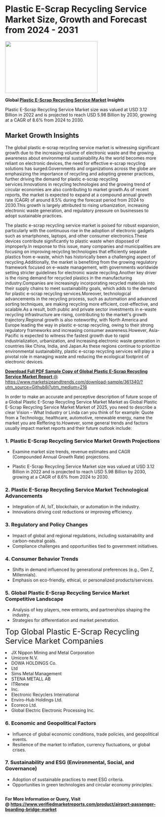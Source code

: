 <H1>Plastic E-Scrap Recycling Service Market Size, Growth and Forecast from 2024 - 2031</H1><img class="aligncenter size-medium wp-image-584254" src="https://thirdeyenews.in/wp-content/uploads/2024/09/Global-Market-Research-300x168.jpeg" alt="" width="300" height="168" /><p><strong>Global&nbsp;<a href="https://www.marketsizeandtrends.com/download-sample/361340/?utm_source=Github8j?utm_medium=216">Plastic E-Scrap Recycling Service Market</a> Insights</strong></p><p>Plastic E-Scrap Recycling Service Market size was valued at USD 3.12 Billion in 2022 and is projected to reach USD 5.98 Billion by 2030, growing at a CAGR of 8.6% from 2024 to 2030.</p><p><h2>Market Growth Insights</h2> <p>The global plastic e-scrap recycling service market is witnessing significant growth due to the increasing volume of electronic waste and the growing awareness about environmental sustainability.As the world becomes more reliant on electronic devices, the need for effective e-scrap recycling solutions has surged.Governments and organizations across the globe are emphasizing the importance of recycling and adopting greener practices, further driving the demand for plastic e-scrap recycling services.Innovations in recycling technologies and the growing trend of circular economies are also contributing to market growth.As of recent reports, the market is expected to expand at a compound annual growth rate (CAGR) of around 8.5% during the forecast period from 2024 to 2030.This growth is largely attributed to rising urbanization, increasing electronic waste generation, and regulatory pressure on businesses to adopt sustainable practices.</p> <p><a href="#sample"></a></p> <p>The plastic e-scrap recycling service market is poised for robust expansion, particularly with the continuous rise in the adoption of electronic gadgets such as smartphones, laptops, and other consumer electronics.These devices contribute significantly to plastic waste when disposed of improperly.In response to this issue, many companies and municipalities are focusing on improving recycling technologies that efficiently separate plastics from e-waste, which has historically been a challenging aspect of recycling.Additionally, the market is benefiting from the growing regulatory framework focused on e-waste management, with governments worldwide setting stricter guidelines for electronic waste recycling.Another key driver is the rising demand for recycled plastics in the manufacturing industry.Companies are increasingly incorporating recycled materials into their supply chains to meet sustainability goals, which adds to the demand for plastic e-scrap recycling services.Moreover, technological advancements in the recycling process, such as automation and advanced sorting techniques, are making recycling more efficient, cost-effective, and scalable.As a result, both public and private sector investments in e-waste recycling infrastructure are rising, contributing to the market's growth trajectory.Regional growth is also noteworthy, with North America and Europe leading the way in plastic e-scrap recycling, owing to their strong regulatory frameworks and increasing consumer awareness.However, Asia-Pacific is expected to witness the fastest growth due to rapid industrialization, urbanization, and increasing electronic waste generation in countries like China, India, and Japan.As these regions continue to prioritize environmental sustainability, plastic e-scrap recycling services will play a pivotal role in managing waste and reducing the ecological footprint of electronic devices.<p><a href="#more"></p><p><span class=""><strong>Download Full PDF Sample Copy of Global Plastic E-Scrap Recycling Service Market Report</strong> @ <a href="https://www.marketsizeandtrends.com/download-sample/361340/?utm_source=Github8j?utm_medium=216" target="_blank">https://www.marketsizeandtrends.com/download-sample/361340/?utm_source=Github8j?utm_medium=216</a></span></p><p>In order to make an accurate and perceptive description of future scope of a Global&nbsp;Plastic E-Scrap Recycling Service Market Market as Global&nbsp;Plastic E-Scrap Recycling Service Market Market of 2025, you need to describe a clear Vision &ndash; What Industry or Linda can you think of for example: Quote from a Technology, healthcare, automotive, renewable energy, name the market you are Reffering to.However, some general trends and factors usually impact market reports and their future outlook include:</p><h3>1.&nbsp;<strong>Plastic E-Scrap Recycling Service Market Growth Projections</strong></h3><ul><li>Examine market size trends, revenue estimates and CAGR (Compounded Annual Growth Rate) projections.</li><li><p>Plastic E-Scrap Recycling Service Market size was valued at USD 3.12 Billion in 2022 and is projected to reach USD 5.98 Billion by 2030, growing at a CAGR of 8.6% from 2024 to 2030.</p></li></ul><h3>2.&nbsp;<strong>Plastic E-Scrap Recycling Service Market Technological Advancements</strong></h3><ul><li>Integration of AI, IoT, blockchain, or automation in the industry.</li><li>Innovations driving cost reductions or improving efficiency.</li></ul><h3>3.&nbsp;<strong>Regulatory and Policy Changes</strong></h3><ul><li>Impact of global and regional regulations, including sustainability and carbon-neutral goals.</li><li>Compliance challenges and opportunities tied to government initiatives.</li></ul><h3>4.&nbsp;<strong>Consumer Behavior Trends</strong></h3><ul><li>Shifts in demand influenced by generational preferences (e.g., Gen Z, Millennials).</li><li>Emphasis on eco-friendly, ethical, or personalized products/services.</li></ul><h3>5.&nbsp;<strong>Global Plastic E-Scrap Recycling Service Market Competitive Landscape</strong></h3><ul><li>Analysis of key players, new entrants, and partnerships shaping the industry.</li><li>Strategies for differentiation and market penetration.</li></ul><p data-pm-slice="1 1 []"><span style="color: inherit; font-family: inherit; font-size: 25px;">Top Global Plastic E-Scrap Recycling Service Market Companies</span></p><div class="" data-test-id=""><p><li>JX Nippon Mining and Metal Corporation</li><li> Umicore N.V.</li><li> DOWA HOLDINGS Co.</li><li> Ltd</li><li> Sims Metal Management</li><li> STENA METALL AB</li><li> ITRenew</li><li> Inc.</li><li> Electronic Recyclers International</li><li> Enviro-Hub Holdings Ltd.</li><li> Ecoreco Ltd.</li><li> Global Electric Electronic Processing Inc.</li></p></div><h3>6.&nbsp;<strong>Economic and Geopolitical Factors</strong></h3><ul><li>Influence of global economic conditions, trade policies, and geopolitical events.</li><li>Resilience of the market to inflation, currency fluctuations, or global crises.</li></ul><h3>7.&nbsp;<strong>Sustainability and ESG (Environmental, Social, and Governance)</strong></h3><ul><li>Adoption of sustainable practices to meet ESG criteria.</li><li>Opportunities in green technologies and circular economy principles.</li></ul><h2><strong style="font-size: 14px;">For More Information or Query, Visit @&nbsp;</strong><a style="background-color: #ffffff; font-size: 14px;" href="https://www.marketsizeandtrends.com/report/plastic-e-scrap-recycling-service-market/" target="_blank">https://www.verifiedmarketreports.com/product/airport-passenger-boarding-bridge-market</a></h2>